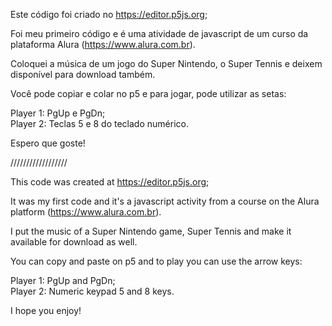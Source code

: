Este código foi criado no https://editor.p5js.org;

Foi meu primeiro código e é uma atividade de javascript de um curso da plataforma Alura (https://www.alura.com.br).

Coloquei a música de um jogo do Super Nintendo, o Super Tennis e deixem disponível para download também.

Você pode copiar e colar no p5 e para jogar, pode utilizar as setas: 

Player 1: PgUp e PgDn;  
Player 2: Teclas 5 e 8 do teclado numérico.

Espero que goste!
  
    
   //////////////////                                             
                                                

This code was created at https://editor.p5js.org;

It was my first code and it's a javascript activity from a course on the Alura platform (https://www.alura.com.br).

I put the music of a Super Nintendo game, Super Tennis and make it available for download as well.

You can copy and paste on p5 and to play you can use the arrow keys:

Player 1: PgUp and PgDn;  
Player 2: Numeric keypad 5 and 8 keys.

I hope you enjoy!
